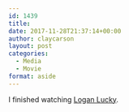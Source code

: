 ```yaml
---
id: 1439
title: 
date: 2017-11-28T21:37:14+00:00
author: claycarson
layout: post
categories: 
  - Media
  - Movie
format: aside
---
```

I finished watching [Logan Lucky](https://trailers.apple.com/trailers/independent/logan-lucky/).